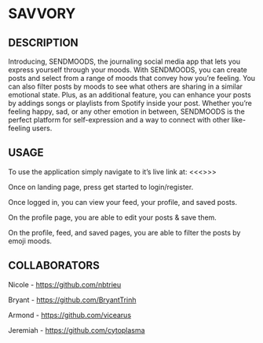 # SAVVORY

## DESCRIPTION 

Introducing, SENDMOODS, the journaling social media app that lets you express yourself through your moods. With SENDMOODS, you can create posts and select from a range of moods that convey how you’re feeling. You can also filter posts by moods to see what others are sharing in a similar emotional state. 
Plus, as an additional feature, you can enhance your posts by addings songs or playlists from Spotify inside your post. 
Whether you’re feeling happy, sad, or any other emotion in between, SENDMOODS is the perfect platform for self-expression and a way to connect with other like-feeling users.


## USAGE

To use the application simply navigate to it’s live link at: <<<>>>

Once on landing page, press get started to login/register.

Once logged in, you can view your feed, your profile, and saved posts.

On the profile page, you are able to edit your posts & save them.

On the profile, feed, and saved pages, you are able to filter the posts by emoji moods.

## COLLABORATORS 

Nicole - https://github.com/nbtrieu

Bryant - https://github.com/BryantTrinh

Armond -  https://github.com/vicearus

Jeremiah - https://github.com/cytoplasma
